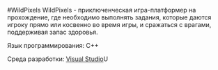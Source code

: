 #WildPixels
WildPixels - приключенческая игра-платформер на прохождение, где необходимо выполнять задания, которые даются игроку прямо или косвенно во время игры, и сражаться с врагами, поддерживая запас здоровья.

Язык программирования: C++

Среда разработки: [Visual Studio](https://visualstudio.microsoft.com/ru/?rr=https%3A%2F%2Fwww.google.com%2F)U
